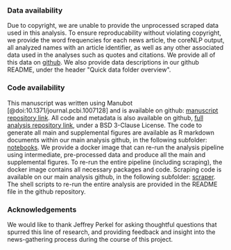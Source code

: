 
### Data availability

Due to copyright, we are unable to provide the unprocessed scraped data used in this analysis.
To ensure reproducability without violating copyright, we provide the word frequencies for each news article, the coreNLP output, all analyzed names with an article identifier, as well as any other associated data used in the analyses such as quotes and citations.
We provide all of this data on [github](https://github.com/greenelab/nature_news_disparities/tree/main/data).
We also provide data descriptions in our github README, under the header "Quick data folder overview".


### Code availability

This manuscript was written using Manubot [@doi:10.1371/journal.pcbi.1007128] and is available on github: [manuscript repository link](https://github.com/greenelab/nature_news_manuscript). 
All code and metadata is also available on github, [full analysis repository link](https://github.com/greenelab/nature_news_disparities), under a BSD 3-Clause License.
The code to generate all main and supplemental figures are available as R markdown documents within our main analysis github, in the following subfolder: [notebooks](https://github.com/greenelab/nature_news_disparities/tree/main/figure_notebooks).
We provide a docker image that can re-run the analysis pipeline using intermediate, pre-processed data and produce all the main and supplemental figures.
To re-run the entire pipeline (including scraping), the docker image contains all necessary packages and code. 
Scraping code is available on our main analysis github, in the following subfolder: [scraper](https://github.com/greenelab/nature_news_disparities/tree/main/nature_news_scraper).
The shell scripts to re-run the entire analysis are provided in the README file in the github repository.


### Acknowledgements

We would like to thank Jeffrey Perkel for asking thoughtful questions that spurred this line of research, and providing feedback and insight into the news-gathering process during the course of this project. 

